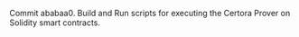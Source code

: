 Commit ababaa0.                    Build and Run scripts for executing the Certora Prover on Solidity smart contracts.